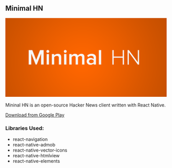## Minimal HN

<p align="center">
  <img src="graphics/feature graphic.png" alt="Minimal HN" />
</p>

Mininal HN is an open-source Hacker News client written with React Native.

[Download from Google Play](https://play.google.com/store/apps/details?id=com.hadaclay.minimalhn)

### Libraries Used:
- react-navigation
- react-native-admob
- react-native-vector-icons
- react-native-htmlview
- react-native-elements
